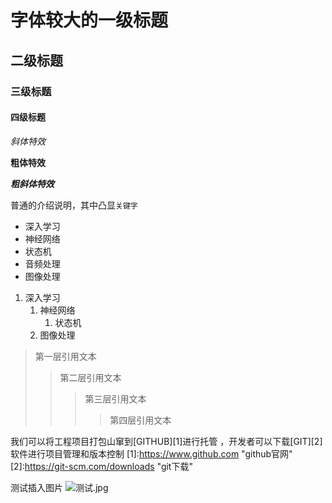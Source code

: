 # 字体较大的一级标题

## 二级标题

### 三级标题

#### 四级标题

*斜体特效*

**粗体特效**

***粗斜体特效***

普通的介绍说明，其中凸显`关键字`

* 深入学习
 * 神经网络
  * 状态机
* 音频处理
* 图像处理

1. 深入学习
 	1. 神经网络
 		1. 状态机
	2. 图像处理

> 第一层引用文本
>> 第二层引用文本
>>> 第三层引用文本
>>>> 第四层引用文本


我们可以将工程项目打包山窜到[GITHUB][1]进行托管 ，开发者可以下载[GIT][2]软件进行项目管理和版本控制
[1]:https://www.github.com "github官网"
[2]:https://git-scm.com/downloads "git下载"

测试插入图片
![测试.jpg](https://i.loli.net/2021/11/25/Si8fxkq9InPFTY6.jpg)

